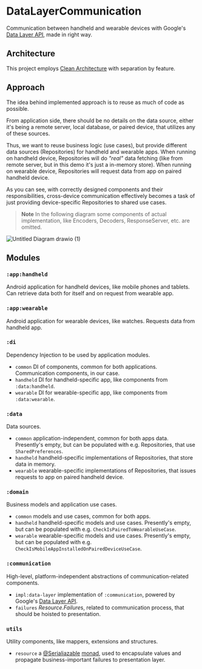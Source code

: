 # DataLayerCommunication
Communication between handheld and wearable devices with Google's [Data Layer API](https://developer.android.com/training/wearables/data/data-layer#send-and-sync-with-API), made in right way.

## Architecture
This project employs [Clean Architecture](https://blog.cleancoder.com/uncle-bob/2012/08/13/the-clean-architecture.html) with separation by feature.

## Approach
The idea behind implemented approach is to reuse as much of code as possible.

From application side, there should be no details on the data source, either it's being a remote server, local database, or paired device, that utilizes any of these sources.

Thus, we want to reuse business logic (use cases), but provide different data sources (Repositories) for handheld and wearable apps.
When running on handheld device, Repositories will do *"real"* data fetching (like from remote server, but in this demo it's just a in-memory store).
When running on wearable device, Repositories will request data from app on paired handheld device.

As you can see, with correctly designed components and their responsibilities, cross-device communication effectively becomes a task of just providing device-specific Repositories to shared use cases.

> **Note**
> In the following diagram some components of actual implementation, like Encoders, Decoders, ResponseServer, etc. are omitted.

![Untitled Diagram drawio (1)](https://user-images.githubusercontent.com/32337243/219979818-515e9078-011b-447f-ba69-16651814c48d.png)

## Modules

### `:app:handheld`
Android application for handheld devices, like mobile phones and tablets. Can retrieve data both for itself and on request from wearable app.

### `:app:wearable`
Android application for wearable devices, like watches. Requests data from handheld app.

### `:di`
Dependency Injection to be used by application modules.

 - `common` DI of components, common for both applications. Communication components, in our case.
 - `handheld` DI for handheld-specific app, like components from `:data:handheld`.
 - `wearable` DI for wearable-specific app, like components from `:data:wearable`.
 
### `:data`
Data sources.

- `common` application-independent, common for both apps data. Presently's empty, but can be populated with e.g. Repositories, that use `SharedPreferences`.
- `handheld` handheld-specific implementations of Repositories, that store data in memory.
- `wearable` wearable-specific implementations of Repositories, that issues requests to app on paired handheld device.

### `:domain`
Business models and application use cases.

- `common` models and use cases, common for both apps.
- `handheld` handheld-specific models and use cases. Presently's empty, but can be populated with e.g. `CheckIsPairedToWearableUseCase`.
- `wearable` wearable-specific models and use cases. Presently's empty, but can be populated with e.g. `CheckIsMobileAppInstalledOnPairedDeviceUseCase`.

### `:communication`
High-level, platform-independent abstractions of communication-related components.

- `impl:data-layer` implementation of `:communication`, powered by Google's [Data Layer API](https://developer.android.com/training/wearables/data/data-layer#send-and-sync-with-API).
- `failures` *Resource.Failure*s, related to communication process, that should be hoisted to presentation.

### `utils`
Utility components, like mappers, extensions and structures.

- `resource` a [@Serialiazable](https://github.com/Kotlin/kotlinx.serialization) [monad](https://en.wikipedia.org/wiki/Monad_(functional_programming)), used to encapsulate values and propagate business-important failures to presentation layer.
